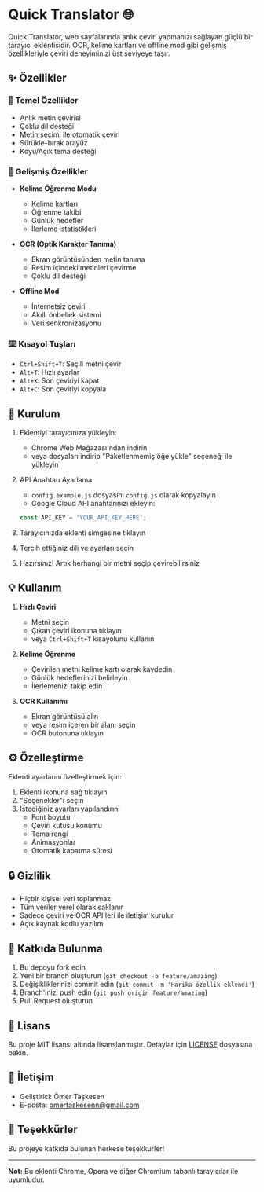 # Quick Translator 🌐

Quick Translator, web sayfalarında anlık çeviri yapmanızı sağlayan güçlü bir tarayıcı eklentisidir. OCR, kelime kartları ve offline mod gibi gelişmiş özellikleriyle çeviri deneyiminizi üst seviyeye taşır.

## ✨ Özellikler

### 📝 Temel Özellikler
- Anlık metin çevirisi
- Çoklu dil desteği
- Metin seçimi ile otomatik çeviri
- Sürükle-bırak arayüz
- Koyu/Açık tema desteği

### 🎯 Gelişmiş Özellikler
- **Kelime Öğrenme Modu**
  - Kelime kartları
  - Öğrenme takibi
  - Günlük hedefler
  - İlerleme istatistikleri

- **OCR (Optik Karakter Tanıma)**
  - Ekran görüntüsünden metin tanıma
  - Resim içindeki metinleri çevirme
  - Çoklu dil desteği

- **Offline Mod**
  - İnternetsiz çeviri
  - Akıllı önbellek sistemi
  - Veri senkronizasyonu

### ⌨️ Kısayol Tuşları
- `Ctrl+Shift+T`: Seçili metni çevir
- `Alt+T`: Hızlı ayarlar
- `Alt+X`: Son çeviriyi kapat
- `Alt+C`: Son çeviriyi kopyala

## 🚀 Kurulum

1. Eklentiyi tarayıcınıza yükleyin:
   - Chrome Web Mağazası'ndan indirin
   - veya dosyaları indirip "Paketlenmemiş öğe yükle" seçeneği ile yükleyin

2. API Anahtarı Ayarlama:
   - `config.example.js` dosyasını `config.js` olarak kopyalayın
   - Google Cloud API anahtarınızı ekleyin:
   ```javascript
   const API_KEY = 'YOUR_API_KEY_HERE';
   ```

3. Tarayıcınızda eklenti simgesine tıklayın
4. Tercih ettiğiniz dili ve ayarları seçin
5. Hazırsınız! Artık herhangi bir metni seçip çevirebilirsiniz

## 💡 Kullanım

1. **Hızlı Çeviri**
   - Metni seçin
   - Çıkan çeviri ikonuna tıklayın
   - veya `Ctrl+Shift+T` kısayolunu kullanın

2. **Kelime Öğrenme**
   - Çevirilen metni kelime kartı olarak kaydedin
   - Günlük hedeflerinizi belirleyin
   - İlerlemenizi takip edin

3. **OCR Kullanımı**
   - Ekran görüntüsü alın
   - veya resim içeren bir alanı seçin
   - OCR butonuna tıklayın

## ⚙️ Özelleştirme

Eklenti ayarlarını özelleştirmek için:
1. Eklenti ikonuna sağ tıklayın
2. "Seçenekler"i seçin
3. İstediğiniz ayarları yapılandırın:
   - Font boyutu
   - Çeviri kutusu konumu
   - Tema rengi
   - Animasyonlar
   - Otomatik kapatma süresi

## 🔒 Gizlilik

- Hiçbir kişisel veri toplanmaz
- Tüm veriler yerel olarak saklanır
- Sadece çeviri ve OCR API'leri ile iletişim kurulur
- Açık kaynak kodlu yazılım

## 🤝 Katkıda Bulunma

1. Bu depoyu fork edin
2. Yeni bir branch oluşturun (`git checkout -b feature/amazing`)
3. Değişikliklerinizi commit edin (`git commit -m 'Harika özellik eklendi'`)
4. Branch'inizi push edin (`git push origin feature/amazing`)
5. Pull Request oluşturun

## 📝 Lisans

Bu proje MIT lisansı altında lisanslanmıştır. Detaylar için [LICENSE](LICENSE) dosyasına bakın.

## 👥 İletişim

- Geliştirici: Ömer Taşkesen
- E-posta: omertaskesenn@gmail.com

## 🌟 Teşekkürler

Bu projeye katkıda bulunan herkese teşekkürler!

---

**Not:** Bu eklenti Chrome, Opera ve diğer Chromium tabanlı tarayıcılar ile uyumludur. 